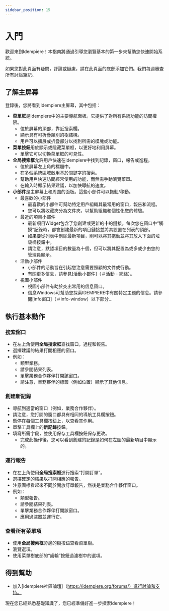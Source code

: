 ```yaml
---
sidebar_position: 15
---
```

# 入門

歡迎來到Idempiere！本指南將通過引導您瀏覽基本的第一步來幫助您快速開始系統。

如果您對此頁面有疑問，評論或疑慮，請在此頁面的底部添加它們。我們每週審查所有討論筆記。

## 了解主屏幕

登錄後，您將看到Idempiere主屏幕，其中包括：

* **菜單框**是Idempiere中的主要導航面板。它提供了對所有系統功能的訪問權限。
  * 位於屏幕的頂部，靠近搜索欄。
  * 顯示具有可折疊類別的樹結構。
  * 用戶可以擴展或折疊部分以找到所需的模塊或功能。
* **菜單按鈕**用於顯示或隱藏菜單框，以更好地利用屏幕。
  * 單擊它可以切換菜單框的可見性。
* **全局搜索框**允許用戶快速在idempiere中找到記錄，窗口，報告或進程。
  * 位於屏幕左上角的標題中。
  * 在多個系統區域啟用基於關鍵字的搜索。
  * 幫助用戶快速訪問經常使用的功能，而無需手動瀏覽菜單。
  * 在輸入時顯示結果建議，以加快導航的速度。
* **小部件**是主屏幕上和周圍的面板。這些小部件可以拖動/移動。
  * 最喜歡的小部件
    * 最喜歡的小部件可幫助特定用戶組織其最常用的窗口，報告和流程。
    * 您可以將收藏夾分為文件夾，以幫助組織和個性化您的體驗。
  * 最近的項目小部件
    * 最新項目Widget包含了您創建或更新的**十**的鏈接。每次您在窗口中“觸摸”記錄時，都會創建最新的項目鏈接並將其設置在列表的頂部。
    * 如果要從列表中刪除最新項目，則可以將其拖動並將其放入下面的垃圾桶按鈕中。
    * 請注意，默認項目的數量為十個，但可以將其配置為或多或少由您的管理員顯示。
  * 活動小部件
    * 小部件的活動旨在引起您注意需要照顧的文件或行動。
    * 有關更多信息，請參見[活動小部件]（＃活動 - 網絡）。
  * 視圖小部件
    * 視圖小部件有助於突出常用的信息窗口。
    * 信息Windows可幫助您探索IDEMPIERE中有關特定主題的信息。請參閱[info窗口]（＃info-window）以下部分...

## 執行基本動作

### 搜索窗口

* 在左上角使用**全局搜索框**查找窗口，過程和報告。
* 選擇建議的結果打開相應的窗口。
* 例如：
  * 類型業務。
  * 請參閱結果列表。
  * 單擊業務合作夥伴打開該窗口。
  * 請注意，業務夥伴的標籤（例如位置）顯示了其他信息。

### 創建新記錄

* 導航到適當的窗口（例如，業務合作夥伴）。
* 請注意，您打開的窗口都具有相同的導航工具欄按鈕。
* 懸停在每個工具欄按鈕上，以查看其作用。
* 單擊工具欄上的**新記錄**按鈕。
* 填寫所需字段，並使用保存工具欄按鈕保存更改。
  * 完成此操作後，您可以看到創建的記錄是如何在左圖的最新項目中顯示的。

### 運行報告

* 在左上角使用**全局搜索框**進行搜索“打開訂單”。
* 選擇確定的結果以打開相應的報告。
* 注意圖標看起來不同於開放訂單報告，然後是業務合作夥伴窗口。
* 例如：
  * 類型報告。
  * 請參閱結果列表。
  * 單擊業務合作夥伴打開該窗口。
  * 應用過濾器並運行它。

### 查看所有菜單項

* 使用**全局搜索框**旁邊的樹按鈕查看菜單樹。
* 瀏覽選項。
* 使用菜單樹底部的“齒輪”按鈕過濾樹中的選項。

## 得到幫助

* 加入[idempiere社區論壇]（https://idempiere.org/forums/）進行討論和支持。

現在您已經熟悉基礎知識了，您已經準備好進一步探索Idempiere！
